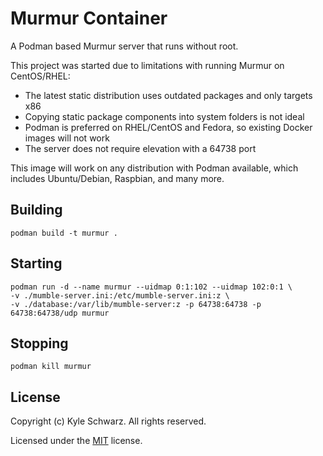 # Murmur Container

A Podman based Murmur server that runs without root.

This project was started due to limitations with running Murmur on CentOS/RHEL: 

* The latest static distribution uses outdated packages and only targets x86
* Copying static package components into system folders is not ideal
* Podman is preferred on RHEL/CentOS and Fedora, so existing Docker
  images will not work
* The server does not require elevation with a 64738 port

This image will work on any distribution with Podman available, which includes
Ubuntu/Debian, Raspbian, and many more.

## Building

```
podman build -t murmur .
```

## Starting

```
podman run -d --name murmur --uidmap 0:1:102 --uidmap 102:0:1 \
-v ./mumble-server.ini:/etc/mumble-server.ini:z \
-v ./database:/var/lib/mumble-server:z -p 64738:64738 -p 64738:64738/udp murmur
```

## Stopping

```
podman kill murmur
```

## License

Copyright (c) Kyle Schwarz. All rights reserved.

Licensed under the [MIT](LICENSE.txt) license.
